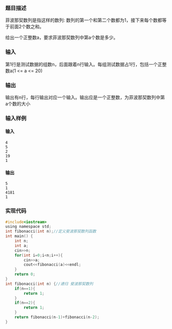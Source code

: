 
### 题目描述

菲波那契数列是指这样的数列: 数列的第一个和第二个数都为1，接下来每个数都等于前面2个数之和。

给出一个正整数a，要求菲波那契数列中第a个数是多少。

### 输入

第1行是测试数据的组数n，后面跟着n行输入。每组测试数据占1行，包括一个正整数a(1 <= a <= 20)

### 输出

输出有n行，每行输出对应一个输入。输出应是一个正整数，为菲波那契数列中第a个数的大小

### 输入样例

#### 输入

```
4
5
2
19
1
```

#### 输出

```
5
1
4181
1
```

### 实现代码

```c
#include<iostream>
using namespace std;
int fibonacci(int n);//定义斐波那契数列函数 
int main() {
	int n;
	int a;
	cin>>n;
	for(int i=0;i<n;i++){
		cin>>a;
		cout<<fibonacci(a)<<endl;
	}
	return 0;
}
int fibonacci(int n) {//递归 斐波那契数列
	if(n==1){
		return 1;
	}
	if(n==2){
		return 1;
	}
	return fibonacci(n-1)+fibonacci(n-2);
}

```
